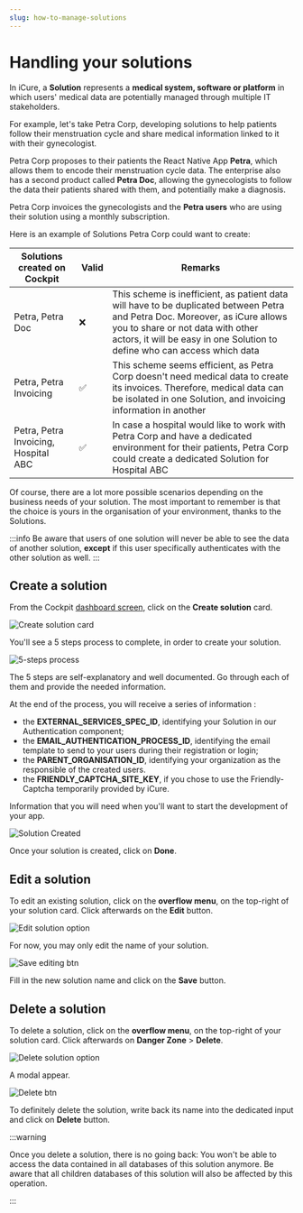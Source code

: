 ```yaml
---
slug: how-to-manage-solutions
---
```


# Handling your solutions
In iCure, a **Solution** represents a **medical system, software or platform** in which users' medical data are potentially managed through multiple IT stakeholders.

For example, let's take Petra Corp, developing solutions to help patients follow their menstruation cycle and share medical information linked to it with their gynecologist. 

Petra Corp proposes to their patients the React Native App **Petra**, which allows them to encode their menstruation cycle data. 
The enterprise also has a second product called **Petra Doc**, allowing the gynecologists to follow the data their patients shared with them, and potentially make a diagnosis. 

Petra Corp invoices the gynecologists and the **Petra users** who are using their solution using a monthly subscription. 

Here is an example of Solutions Petra Corp could want to create: 


| Solutions created on Cockpit | Valid | Remarks                                                                                                                                                                                                                                       |
|-------------------------|------|-----------------------------------------------------------------------------------------------------------------------------------------------------------------------------------------------------------------------------------------------|
| Petra, Petra Doc        |  ❌  | This scheme is inefficient, as patient data will have to be duplicated between Petra and Petra Doc. Moreover, as iCure allows you to share or not data with other actors, it will be easy in one Solution to define who can access which data |
| Petra, Petra Invoicing | ✅   | This scheme seems efficient, as Petra Corp doesn't need medical data to create its invoices. Therefore, medical data can be isolated in one Solution, and invoicing information in another                                                    | 
| Petra, Petra Invoicing, Hospital ABC | ✅ | In case a hospital would like to work with Petra Corp and have a dedicated environment for their patients, Petra Corp could create a dedicated Solution for Hospital ABC                                                                      |

Of course, there are a lot more possible scenarios depending on the business needs of your solution. The most important to remember is that the choice is yours in the organisation of your environment, thanks to the Solutions. 

:::info
Be aware that users of one solution will never be able to see the data of another solution, __except__ if this user specifically authenticates with the other solution as well. 
:::



## Create a solution

From the Cockpit [dashboard screen](https://cockpit.icure.dev/dashboard), click on the **Create solution** card.

![Create solution card](./img/solution-interactions/create-solution-card.png)

You'll see a 5 steps process to complete, in order to create your solution. 

![5-steps process](./img/solution-interactions/create-solution-card-step-1.png)

The 5 steps are self-explanatory and well documented. Go through each of them and provide the needed information.

At the end of the process, you will receive a series of information :
- the **EXTERNAL_SERVICES_SPEC_ID**, identifying your Solution in our Authentication component;
- the **EMAIL_AUTHENTICATION_PROCESS_ID**, identifying the email template to send to your users during their registration or login;
- the **PARENT_ORGANISATION_ID**, identifying your organization as the responsible of the created users.
- the **FRIENDLY_CAPTCHA_SITE_KEY**, if you chose to use the Friendly-Captcha temporarily provided by iCure.

Information that you will need when you'll want to start the development of your app. 

![Solution Created](./img/solution-interactions/done-button.png)

Once your solution is created, click on **Done**. 


## Edit a solution

To edit an existing solution, click on the **overflow menu**, on the top-right of your 
solution card. Click afterwards on the **Edit** button.

![Edit solution option](./img/solution-interactions/edit-solution-option.png)

For now, you may only edit the name of your solution.

![Save editing btn](./img/solution-interactions/save-editing-btn.png)

Fill in the new solution name and click on the **Save** button.

## Delete a solution

To delete a solution, click on the **overflow menu**, on the top-right of your
solution card. Click afterwards on **Danger Zone** > **Delete**.

![Delete solution option](./img/solution-interactions/delete-solution-option.png)

A modal appear.

![Delete btn](./img/solution-interactions/delete-btn.png)

To definitely delete the solution, write back its name into the dedicated input and click on **Delete** button.

:::warning

Once you delete a solution, there is no going back: You won't be able to access the data contained in all databases of this solution anymore.
Be aware that all children databases of this solution will also be affected by this operation. 

:::
